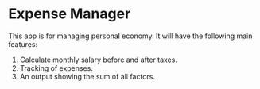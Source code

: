 # Expense Manager
This app is for managing personal economy. It will have the following main features:

1. Calculate monthly salary before and after taxes.
2. Tracking of expenses.
3. An output showing the sum of all factors.
